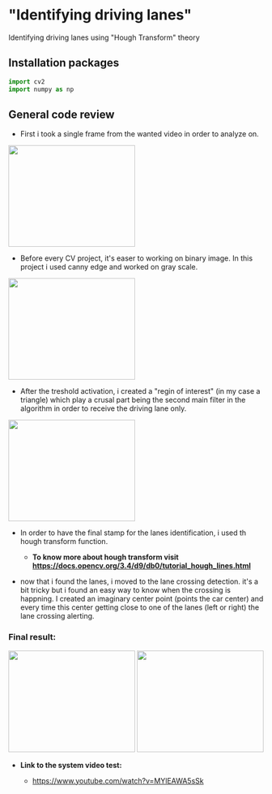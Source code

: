 # "Identifying driving lanes"
Identifying driving lanes using "Hough Transform" theory

## Installation packages

```python
import cv2
import numpy as np
```

## General code review

- First i took a single frame from the wanted video in order to analyze on.

<img src="https://user-images.githubusercontent.com/101269937/190387214-c057423b-1352-4f03-af55-8d9f55fd5d20.jpg" width="250" height="200">

- Before every CV project, it's easer to working on binary image. In this project i used canny edge and worked on gray scale.

<img src="https://user-images.githubusercontent.com/101269937/190392105-5ff50dca-6441-48c1-974a-6ce650abe77b.jpg" width="250" height="200">

- After the treshold activation, i created a "regin of interest" (in my case a triangle) which play a crusal part being the second main filter in the algorithm in order to receive the driving lane only. 

<img src="https://user-images.githubusercontent.com/101269937/190393005-c3e54413-adfa-43ed-ad28-37e707d98a3e.jpg" width="250" height="200">

- In order to have the final stamp for the lanes identification, i used th hough transform function. 

    - **To know more about hough transform visit https://docs.opencv.org/3.4/d9/db0/tutorial_hough_lines.html**

- now that i found the lanes, i moved to the lane crossing detection. it's a bit tricky but i found an easy way to know when the crossing is happning. I created an imaginary center point (points the car center) and every time this center getting close to one of the lanes (left or right) the lane crossing alerting.

### Final result:

<img src="https://user-images.githubusercontent.com/101269937/190495224-7172e0db-3a2a-4675-9e1b-e6ae59ab04bb.jpg" width="250" height="200">

<img src="https://user-images.githubusercontent.com/101269937/190495281-636c873f-a7d8-4489-b23a-a8b6de293fce.jpg" width="250" height="200">

- **Link to the system video test:**

    - https://www.youtube.com/watch?v=MYlEAWA5sSk
